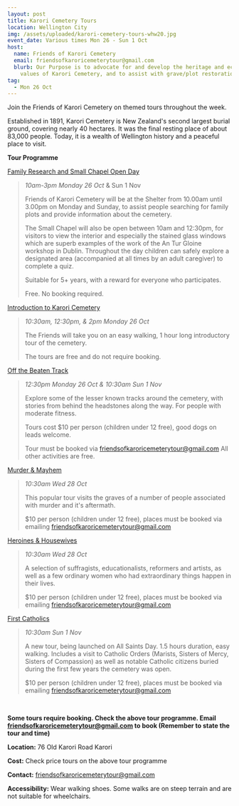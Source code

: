 ```yaml
---
layout: post
title: Karori Cemetery Tours
location: Wellington City
img: /assets/uploaded/karori-cemetery-tours-whw20.jpg
event_date: Various times Mon 26 - Sun 1 Oct
host:
  name: Friends of Karori Cemetery
  email: friendsofkaroricemeterytour@gmail.com
  blurb: Our Purpose is to advocate for and develop the heritage and ecological
    values of Karori Cemetery, and to assist with grave/plot restoration
tag:
  - Mon 26 Oct
---
```

Join the Friends of Karori Cemetery on themed tours throughout the week. 

Established in 1891, Karori Cemetery is New Zealand's second largest burial ground, covering nearly 40 hectares. It was the final resting place of about 83,000 people. Today, it is a wealth of Wellington history and a peaceful place to visit. 

**Tour Programme**

<u>Family Research and Small Chapel Open Day</u>

**<BLOCKQUOTE>**

*10am-3pm Monday 26 Oct* & Sun 1 Nov

Friends of Karori Cemetery will be at the Shelter from 10.00am until 3.00pm on Monday and Sunday, to assist people searching for family plots and provide information about the cemetery. 

The Small Chapel will also be open between 10am and 12:30pm, for visitors to view the interior and especially the stained glass windows which are superb examples of the work of the An Tur Gloine workshop in Dublin. Throughout the day children can safely explore a designated area (accompanied at all times by an adult caregiver) to complete a quiz. 

Suitable for 5+ years, with a reward for everyone who participates.

Free. No booking required.

**</BLOCKQUOTE>**

<u>Introduction to Karori Cemetery</u>

**<BLOCKQUOTE>**

*10:30am, 12:30pm, & 2pm Monday 26 Oct*

The Friends will take you on an easy walking, 1 hour long introductory tour of the cemetery. 

The tours are free and do not require booking.

**</BLOCKQUOTE>**

<u>Off the Beaten Track</u>

**<BLOCKQUOTE>**

*12:30pm Monday 26 Oct & 10:30am Sun 1 Nov*

Explore some of the lesser known tracks around the cemetery, with stories from behind the headstones along the way. For people with moderate fitness.

Tours cost $10 per person (children under 12 free), good dogs on leads welcome. 

Tour must be booked via friendsofkaroricemeterytour@gmail.com All other activities are free.

**</BLOCKQUOTE>**

<u>Murder & Mayhem</u>

**<BLOCKQUOTE>**

*10:30am Wed 28 Oct*

This popular tour visits the graves of a number of people associated with murder and it's aftermath.

$10 per person (children under 12 free), places must be booked via emailing friendsofkaroricemeterytour@gmail.com

**</BLOCKQUOTE>**

<u>Heroines & Housewives</u>

**<BLOCKQUOTE>**

*10:30am Wed 28 Oct*

A selection of suffragists, educationalists, reformers and artists, as well as a few ordinary women who had extraordinary things happen in their lives.

$10 per person (children under 12 free), places must be booked via emailing friendsofkaroricemeterytour@gmail.com

**</BLOCKQUOTE>**

<u>First Catholics</u>

**<BLOCKQUOTE>**

*10:30am Sun 1 Nov*

A new tour, being launched on All Saints Day. 1.5 hours duration, easy walking. Includes a visit to Catholic Orders (Marists, Sisters of Mercy, Sisters of Compassion) as well as notable Catholic citizens buried during the first few years the cemetery was open.

$10 per person (children under 12 free), places must be booked via emailing friendsofkaroricemeterytour@gmail.com

**</BLOCKQUOTE>**

<br>

**Some tours require booking. Check the above tour programme. Email friendsofkaroricemeterytour@gmail.com to book (Remember to state the tour and time)**

**Location:** 76 Old Karori Road Karori

**Cost:** Check price tours on the above tour programme

**Contact:** friendsofkaroricemeterytour@gmail.com

**Accessibility:** Wear walking shoes. Some walks are on steep terrain and are not suitable for wheelchairs.